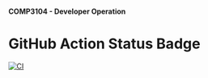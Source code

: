 #### COMP3104 - Developer Operation



# GitHub Action Status Badge

[![CI](https://github.com/guiellefranco/COMP3104/actions/workflows/ci.yml/badge.svg)](https://github.com/guiellefranco/COMP3104/actions/workflows/ci.yml)
